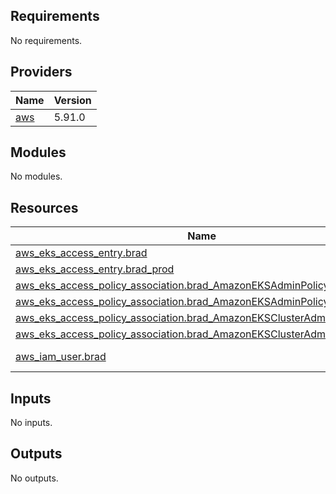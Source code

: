 ## Requirements

No requirements.

## Providers

| Name | Version |
|------|---------|
| <a name="provider_aws"></a> [aws](#provider\_aws) | 5.91.0 |

## Modules

No modules.

## Resources

| Name | Type |
|------|------|
| [aws_eks_access_entry.brad](https://registry.terraform.io/providers/hashicorp/aws/latest/docs/resources/eks_access_entry) | resource |
| [aws_eks_access_entry.brad_prod](https://registry.terraform.io/providers/hashicorp/aws/latest/docs/resources/eks_access_entry) | resource |
| [aws_eks_access_policy_association.brad_AmazonEKSAdminPolicy](https://registry.terraform.io/providers/hashicorp/aws/latest/docs/resources/eks_access_policy_association) | resource |
| [aws_eks_access_policy_association.brad_AmazonEKSAdminPolicy_prod](https://registry.terraform.io/providers/hashicorp/aws/latest/docs/resources/eks_access_policy_association) | resource |
| [aws_eks_access_policy_association.brad_AmazonEKSClusterAdminPolicy](https://registry.terraform.io/providers/hashicorp/aws/latest/docs/resources/eks_access_policy_association) | resource |
| [aws_eks_access_policy_association.brad_AmazonEKSClusterAdminPolicy_prod](https://registry.terraform.io/providers/hashicorp/aws/latest/docs/resources/eks_access_policy_association) | resource |
| [aws_iam_user.brad](https://registry.terraform.io/providers/hashicorp/aws/latest/docs/data-sources/iam_user) | data source |

## Inputs

No inputs.

## Outputs

No outputs.
